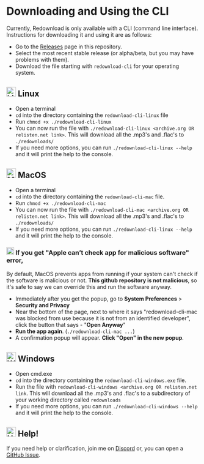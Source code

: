 # Downloading and Using the CLI
Currently, Redownload is only available with a CLI (command line interface).
Instructions for downloading it and using it are as follows:
- Go to the [Releases](https://github.com/Morpheus636/redownload/releases) page in this repository.
- Select the most recent stable release (or alpha/beta, but you may have problems with them).
- Download the file starting with `redownload-cli` for your operating system.
## <img alt="Linux" src="https://cdn-icons-png.flaticon.com/512/6124/6124995.png" width="25" /> Linux
- Open a terminal
- `cd` into the directory containing the `redownload-cli-linux` file
- Run `chmod +x ./redownload-cli-linux`
- You can now run the file with `./redownload-cli-linux <archive.org OR relisten.net link>`. This will download all the .mp3's and .flac's
to `./redownloads/`
- If you need more options, you can run `./redownload-cli-linux --help` and it will print the help to the console.

## <img alt="MacOS" src="https://cdn-icons-png.flaticon.com/512/179/179309.png" width="25" /> MacOS
- Open a terminal
- `cd` into the directory containing the `redownload-cli-mac` file.
- Run `chmod +x ./redownload-cli-mac`
- You can now run the file with `./redownload-cli-mac <archive.org OR relisten.net link>`. This will download all the .mp3's and .flac's
to `./redownloads/`
- If you need more options, you can run `./redownload-cli-linux --help` and it will print the help to the console.

### <img alt="Error Icon" src="https://cdn-icons-png.flaticon.com/512/1304/1304037.png" width="20" /> If you get "Apple can’t check app for malicious software" error,
By default, MacOS prevents apps from running if your system can't check if the software is malicious or not.
**This github repository is not malicious**, so it's safe to say we can override this and run the software anyway.

- Immediately after you get the popup, go to **System Preferences** > **Security and Privacy**
- Near the bottom of the page, next to where it says "redownload-cli-mac was blocked from use because it is not from an identified developer", click the button that says - "**Open Anyway**"
- **Run the app again**. (`./redownload-cli-mac ...`)
- A confirmation popup will appear. **Click "Open" in the new popup**.

## <img alt="Windows" src="https://cdn-icons-png.flaticon.com/512/888/888882.png" width="25" /> Windows
- Open cmd.exe
- `cd` into the directory containing the `redownload-cli-windows.exe` file.
- Run the file with `redownload-cli-windows <archive.org OR relisten.net link`. This will download all the .mp3's and .flac's
to a subdirectory of your working directory called `redownloads`
- If you need more options, you can run `./redownload-cli-windows --help` and it will print the help to the console.

## <img alt="Help!" src="https://emojis.slackmojis.com/emojis/images/1643514968/9949/blob_help.png?1643514968" width="25" /> Help!
If you need help or clarification, join me on [Discord](https://discord.morpheus636.com) or, you can open a [GitHub Issue](https://github.com/Morpheus636/redownload/issues).
